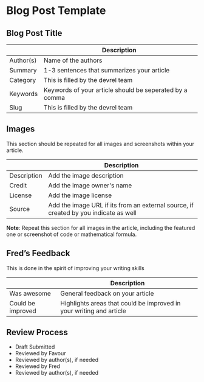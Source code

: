 # Blog Post Template

## Blog Post Title

|     | Description |
| ----------- | ----------- |
| Author(s)   | Name of the authors |
| Summary     | 1-3 sentences that summarizes your article |
| Category    | This is filled by the devrel team |
| Keywords    | Keywords of your article should be seperated by a comma |
| Slug        | This is filled by the devrel team |


## Images

This section should be repeated for all images and screenshots within your article.

|     | Description |
| ----------- | ----------- |
| Description | Add the image description |
| Credit      | Add the image owner's name |
| License     | Add the image license  |
| Source      | Add the image URL if its from an external source, if created by you indicate as well |

**Note**: Repeat this section for all images in the article, including the featured one or screenshot of code or mathematical formula.

## Fred’s Feedback

This is done in the spirit of improving your writing skills

|     | Description |
| ----------- | ----------- |
| Was awesome | General feedback on your article |
| Could be improved | Highlights areas that could be improved in your writing and article |

## Review Process

- Draft Submitted
- Reviewed by Favour
- Reviewed by author(s), if needed
- Reviewed by Fred
- Reviewed by author(s), if needed
